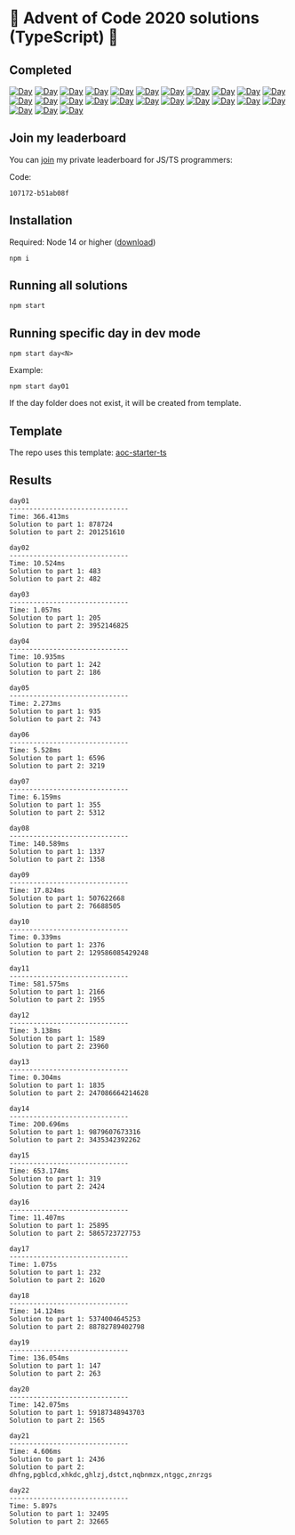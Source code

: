 # 🎄 Advent of Code 2020 solutions (TypeScript) 🎄

## Completed

[![Day](https://badgen.net/badge/01/%E2%98%85%E2%98%85/blue)](src/day01)
[![Day](https://badgen.net/badge/02/%E2%98%85%E2%98%85/blue)](src/day02)
[![Day](https://badgen.net/badge/03/%E2%98%85%E2%98%85/blue)](src/day03)
[![Day](https://badgen.net/badge/04/%E2%98%85%E2%98%85/blue)](src/day04)
[![Day](https://badgen.net/badge/05/%E2%98%85%E2%98%85/blue)](src/day05)
[![Day](https://badgen.net/badge/06/%E2%98%85%E2%98%85/blue)](src/day06)
[![Day](https://badgen.net/badge/07/%E2%98%85%E2%98%85/blue)](src/day07)
[![Day](https://badgen.net/badge/08/%E2%98%85%E2%98%85/blue)](src/day08)
[![Day](https://badgen.net/badge/09/%E2%98%85%E2%98%85/blue)](src/day09)
[![Day](https://badgen.net/badge/10/%E2%98%85%E2%98%85/blue)](src/day10)
[![Day](https://badgen.net/badge/11/%E2%98%85%E2%98%85/blue)](src/day11)
[![Day](https://badgen.net/badge/12/%E2%98%85%E2%98%85/blue)](src/day12)
[![Day](https://badgen.net/badge/13/%E2%98%85%E2%98%85/blue)](src/day13)
[![Day](https://badgen.net/badge/14/%E2%98%85%E2%98%85/blue)](src/day14)
[![Day](https://badgen.net/badge/15/%E2%98%85%E2%98%85/blue)](src/day15)
[![Day](https://badgen.net/badge/16/%E2%98%85%E2%98%85/blue)](src/day16)
[![Day](https://badgen.net/badge/17/%E2%98%85%E2%98%85/blue)](src/day17)
[![Day](https://badgen.net/badge/18/%E2%98%85%E2%98%85/blue)](src/day18)
[![Day](https://badgen.net/badge/19/%E2%98%85%E2%98%85/blue)](src/day19)
[![Day](https://badgen.net/badge/20/%E2%98%85%E2%98%85/blue)](src/day20)
[![Day](https://badgen.net/badge/21/%E2%98%85%E2%98%85/blue)](src/day21)
[![Day](https://badgen.net/badge/22/%E2%98%85%E2%98%85/blue)](src/day22)
[![Day](https://badgen.net/badge/23/%E2%98%86%E2%98%86/gray)](src/day23)
[![Day](https://badgen.net/badge/24/%E2%98%86%E2%98%86/gray)](src/day24)
[![Day](https://badgen.net/badge/25/%E2%98%86%E2%98%86/gray)](src/day25)

## Join my leaderboard

You can [join](https://adventofcode.com/2020/leaderboard/private) my private leaderboard for JS/TS programmers:

Code:

```
107172-b51ab08f
```

## Installation

Required: Node 14 or higher ([download](https://nodejs.org/en/download/))

```
npm i
```

## Running all solutions

```
npm start
```

## Running specific day in dev mode

```
npm start day<N>
```

Example:

```
npm start day01
```

If the day folder does not exist, it will be created from template.

## Template

The repo uses this template: [aoc-starter-ts](https://github.com/caderek/aoc-starter-ts)

## Results

```
day01
------------------------------
Time: 366.413ms
Solution to part 1: 878724
Solution to part 2: 201251610

day02
------------------------------
Time: 10.524ms
Solution to part 1: 483
Solution to part 2: 482

day03
------------------------------
Time: 1.057ms
Solution to part 1: 205
Solution to part 2: 3952146825

day04
------------------------------
Time: 10.935ms
Solution to part 1: 242
Solution to part 2: 186

day05
------------------------------
Time: 2.273ms
Solution to part 1: 935
Solution to part 2: 743

day06
------------------------------
Time: 5.528ms
Solution to part 1: 6596
Solution to part 2: 3219

day07
------------------------------
Time: 6.159ms
Solution to part 1: 355
Solution to part 2: 5312

day08
------------------------------
Time: 140.589ms
Solution to part 1: 1337
Solution to part 2: 1358

day09
------------------------------
Time: 17.824ms
Solution to part 1: 507622668
Solution to part 2: 76688505

day10
------------------------------
Time: 0.339ms
Solution to part 1: 2376
Solution to part 2: 129586085429248

day11
------------------------------
Time: 581.575ms
Solution to part 1: 2166
Solution to part 2: 1955

day12
------------------------------
Time: 3.138ms
Solution to part 1: 1589
Solution to part 2: 23960

day13
------------------------------
Time: 0.304ms
Solution to part 1: 1835
Solution to part 2: 247086664214628

day14
------------------------------
Time: 200.696ms
Solution to part 1: 9879607673316
Solution to part 2: 3435342392262

day15
------------------------------
Time: 653.174ms
Solution to part 1: 319
Solution to part 2: 2424

day16
------------------------------
Time: 11.407ms
Solution to part 1: 25895
Solution to part 2: 5865723727753

day17
------------------------------
Time: 1.075s
Solution to part 1: 232
Solution to part 2: 1620

day18
------------------------------
Time: 14.124ms
Solution to part 1: 5374004645253
Solution to part 2: 88782789402798

day19
------------------------------
Time: 136.054ms
Solution to part 1: 147
Solution to part 2: 263

day20
------------------------------
Time: 142.075ms
Solution to part 1: 59187348943703
Solution to part 2: 1565

day21
------------------------------
Time: 4.606ms
Solution to part 1: 2436
Solution to part 2: dhfng,pgblcd,xhkdc,ghlzj,dstct,nqbnmzx,ntggc,znrzgs

day22
------------------------------
Time: 5.897s
Solution to part 1: 32495
Solution to part 2: 32665
```
